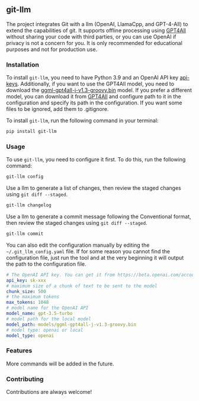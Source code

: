 ## git-llm

The project integrates Git with a llm (OpenAI, LlamaCpp, and GPT-4-All) to extend the capabilities of git. It supports
offline processing using [GPT4All](https://github.com/nomic-ai/gpt4all) without sharing your code with third parties, or
you can use OpenAI if privacy is not a concern for you. It is only recommended for educational purposes and not for
production use.

### Installation

To install `git-llm`, you need to have Python 3.9 and an OpenAI API
key [api-keys](https://platform.openai.com/account/api-keys). Additionally, if you want to use the GPT4All model, you
need to download the [ggml-gpt4all-j-v1.3-groovy.bin](https://gpt4all.io/models/ggml-gpt4all-j-v1.3-groovy.bin) model.
If you prefer a different model, you can download it from [GPT4All](https://gpt4all.io) and configure path to it in the
configuration and specify its path in the configuration. If you want some files to be ignored, add them to .gitignore.

To install `git-llm`, run the following command in your terminal:

```bash
pip install git-llm
```

### Usage

To use `git-llm`, you need to configure it first. To do this, run the following command:

```bash
git-llm config
```

Use a llm to generate a list of changes, then review the staged changes using `git diff --staged`.

```bash
git-llm changelog
```

Use a llm to generate a commit message following the Conventional format, then review the staged changes
using `git diff --staged`.

```bash
git-llm commit
```

You can also edit the configuration manually by editing the `~/.git_llm_config.yaml` file. If for some reason you cannot
find the configuration file, just run the tool and at the very beginning it will output the path to the configuration
file.

```yaml
# The OpenAI API key. You can get it from https://beta.openai.com/account/api-keys
api_key: sk-xxx
# maximum size of a chunk of text to be sent to the model
chunk_size: 500
# the maximum tokens
max_tokens: 1048
# model name for the OpenAI API
model_name: gpt-3.5-turbo
# model path for the local model
model_path: models/ggml-gpt4all-j-v1.3-groovy.bin
# model type: openai or local
model_type: openai
```

### Features

More commands will be added in the future.

### Contributing

Contributions are always welcome!
